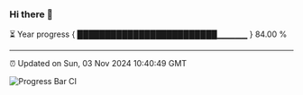 ### Hi there 👋

⏳ Year progress { █████████████████████████▁▁▁▁▁ } 84.00 %

---

⏰ Updated on Sun, 03 Nov 2024 10:40:49 GMT

![Progress Bar CI](https://github.com/IshwaranRudhara/GIT-ACTION/workflows/Progress%20Bar%20CI/badge.svg)
